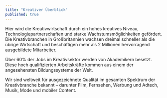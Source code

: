 ```yaml
---
title: "Kreativer Überblick"
published: true
---
```

Hier wird die Kreativwirtschaft durch ein hohes kreatives Niveau, Technologiepartnerschaften und starke Wachstumsmöglichkeiten gefördert. Die Kreativbranchen in Großbritannien wachsen dreimal schneller als die übrige Wirtschaft und beschäftigen mehr als 2 Millionen hervorragend ausgebildete Mitarbeiter.

Über 60% der Jobs im Kreativsektor werden von Akademikern besetzt. Diese hoch qualifizierten Arbeitskräfte kommen aus einem der angesehensten Bildungssysteme der Welt.

Wir sind weltweit für ausgezeichnete Qualität im gesamten Spektrum der Kreativbranche bekannt – darunter Film, Fernsehen, Werbung und Adtech, Musik, Mode und mobiler Content.
